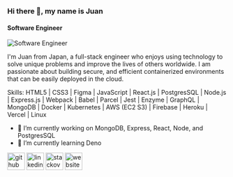 ### Hi there 👋, my name is Juan
#### Software Engineer
![Software Engineer](https://user-images.githubusercontent.com/19915910/122672048-7e8ffd80-d204-11eb-992e-55dbc1404c1d.png)

I'm Juan from Japan, a full-stack engineer who enjoys using technology to solve unique problems and improve the lives of others worldwide. I am passionate about building secure, and efficient containerized environments that can be easily deployed in the cloud.

Skills: HTML5 | CSS3 | Figma | JavaScript | React.js | PostgresSQL | Node.js | Express.js | Webpack | Babel | Parcel | Jest | Enzyme | GraphQL | MongoDB | Docker | Kubernetes | AWS (EC2 S3) | Firebase | Heroku | Vercel | Linux

- 🔭 I’m currently working on MongoDB, Express, React, Node, and PostgresSQL  
- 🌱 I’m currently learning Deno 


[<img src='https://cdn.jsdelivr.net/npm/simple-icons@3.0.1/icons/github.svg' alt='github' height='40'>](https://github.com/JRPerezJr)  [<img src='https://cdn.jsdelivr.net/npm/simple-icons@3.0.1/icons/linkedin.svg' alt='linkedin' height='40'>](https://www.linkedin.com/in/devjperez/)  [<img src='https://cdn.jsdelivr.net/npm/simple-icons@3.0.1/icons/stackoverflow.svg' alt='stackoverflow' height='40'>](https://stackoverflow.com/users/devjp)  [<img src='https://cdn.jsdelivr.net/npm/simple-icons@3.0.1/icons/icloud.svg' alt='website' height='40'>](https://jpdevinjp-live.herokuapp.com/)  

